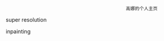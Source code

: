                                                 
                                                
                                                
                                                
                                                
                                                高娜的个人主页


super resolution

inpainting
